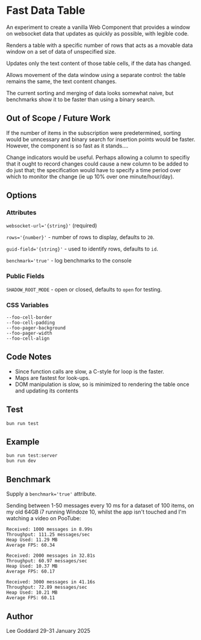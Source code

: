# Fast Data Table

An experiment to create a vanilla Web Component that provides a window on websocket data that updates as quickly as possible, with legible code.

Renders a table with a specific number of rows that acts as a movable data window on a set of data of unspecified size.

Updates only the text content of those table cells, if the data has changed.

Allows movement of the data window using a separate control: the table remains the same, the text content changes.

The current sorting and merging of data looks somewhat naive, but benchmarks show it to be faster
than using a binary search.

## Out of Scope / Future Work

If the number of items in the subscription were predetermined, sorting would be unncessary and binary search 
for insertion points would be faster. However, the component is so fast as it stands....

Change indicators would be useful. Perhaps allowing a column to specifiy that it ought to record changes
could cause a new column to be added to do just that; the specification would have to specify a time period
over which to monitor the change (ie up 10% over one minute/hour/day). 

## Options 

### Attributes

`websocket-url='{string}'` (required)

`rows='{number}'` - number of rows to display, defaults to `20`.

`guid-field='{string}'` - used to identify rows, defaults to `id`.

`benchmark='true'` - log benchmarks to the console

### Public Fields

`SHADOW_ROOT_MODE` - open or closed, defaults to `open` for testing.

### CSS Variables

    --foo-cell-border
    --foo-cell-padding
    --foo-pager-background
    --foo-pager-width
    --foo-cell-align

## Code Notes

* Since function calls are slow, a C-style for loop is the faster.
* Maps are fastest for look-ups.
* DOM manipulation is slow, so is minimized to rendering the table once and updating its contents

## Test

    bun run test

## Example

    bun run test:server
    bun run dev

## Benchmark

Supply a `benchmark='true'` attribute.

Sending between 1-50 messages every 10 ms for a dataset of 100 items, on my old 64GB i7 running Windoze 10, whilst the app isn't touched and I'm watching a video on PooTube:

    Received: 1000 messages in 8.99s
    Throughput: 111.25 messages/sec
    Heap Used: 11.29 MB
    Average FPS: 60.34

    Received: 2000 messages in 32.81s
    Throughput: 60.97 messages/sec
    Heap Used: 10.37 MB
    Average FPS: 60.17

    Received: 3000 messages in 41.16s
    Throughput: 72.89 messages/sec
    Heap Used: 10.21 MB
    Average FPS: 60.11

## Author 

Lee Goddard 29-31 January 2025
